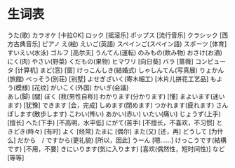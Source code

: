 # 生词表
うた(歌)
カラオケ    [卡拉OK]
ロック  [摇滚乐]
ポップス    [流行音乐]
クラシック  [西方古典音乐]
ピアノ
え(絵)
えいご(英語)
スペインご(スペイン語)
スポーツ    [体育]
すいえい(水泳)
ゴルフ  [高尔夫]
うんてん(運転)
のみもの(飲み物)
おさけ(お酒)
にく(肉)
やさい(野菜)
くだもの(果物)
ヒマワリ    [向日葵]
バラ    [蔷薇]
コンピュータ    [计算机]
まど(窓)    [窗]
けっこんしき(結婚式)
しゃしんてん(写真展)
りょかん(旅館)
べっそう(別荘)  [别墅]
よせぎざいく(寄木細工)  [木片儿拼花工艺品]
もよう(模様)    [花纹]
がいこく(外国)
かいぎ(会議)    
あし(脚)    [腿]
ぼく    [我(男性自称)]
わかります(分かります)  [懂]
まよいます(迷います)    [犹豫]
できます    [会，完成]
しめます(閉めます)
つかれます(疲れます)
さんぽします(散歩します)
こわい(怖い)
あかい(赤い)
いたい(痛い)
じょうず(上手)  [擅长]
へた(下手)  [不高明，水平低]
にがて(苦手)    [不擅长，不喜欢，不习惯]
ときどき(時々)  [有时]
よく    [经常]
たまに  [偶尔]
また(又)    [还，再]
どうして    [为什么]
だから　/ ですから(更礼貌)  [所以，因此]
うーん  [嗯……]
けっこうです(結構です)  [不用，不要]
きにいります(気に入ります)  [喜欢(偶然性，短时间性)]
など    [等等]
















